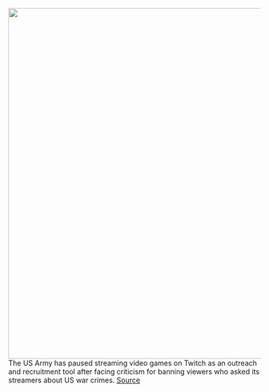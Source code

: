 <img src='https://cdn.vox-cdn.com/thumbor/MsCE1lYQzaTFH2X_SFrCQcDPZlY=/0x0:2048x1365/1200x800/filters:focal(908x858:1234x1184)/cdn.vox-cdn.com/uploads/chorus_image/image/67096162/74568181_1384607471719262_5619074059447828480_o.0.jpg' width='700px' /><br/>
The US Army has paused streaming video games on Twitch as an outreach and recruitment tool after facing criticism for banning viewers who asked its streamers about US war crimes.
<a href='https://www.theverge.com/2020/7/23/21335347/us-army-military-pauses-esports-twitch-streaming-war-crimes-criticism'> Source <a/>